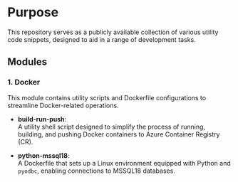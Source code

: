 # Purpose

This repository serves as a publicly available collection of various utility code snippets, designed to aid in a range of development tasks.

## Modules

### 1. Docker
This module contains utility scripts and Dockerfile configurations to streamline Docker-related operations.

- **build-run-push**:  
  A utility shell script designed to simplify the process of running, building, and pushing Docker containers to Azure Container Registry (CR).

- **python-mssql18**:  
  A Dockerfile that sets up a Linux environment equipped with Python and `pyodbc`, enabling connections to MSSQL18 databases.
